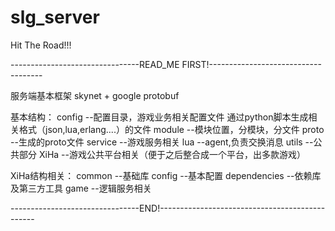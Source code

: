 # slg_server
Hit The Road!!!

--------------------------------READ_ME FIRST!------------------------------------

服务端基本框架 skynet + google protobuf

基本结构：
    config  --配置目录，游戏业务相关配置文件 通过python脚本生成相关格式（json,lua,erlang....）的文件
    module  --模块位置，分模块，分文件
    proto   --生成的proto文件
    service --游戏服务相关
    lua     --agent,负责交换消息
    utils   --公共部分
    XiHa    --游戏公共平台相关（便于之后整合成一个平台，出多款游戏）



XiHa结构相关：
    common  --基础库
    config  --基本配置
    dependencies --依赖库及第三方工具
    game    --逻辑服务相关


--------------------------------END!-----------------------------------------------